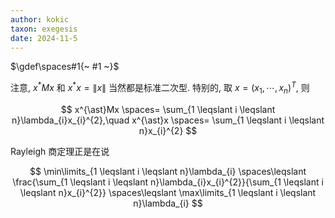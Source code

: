 ```yaml
---
author: kokic
taxon: exegesis
date: 2024-11-5
---
```


$\gdef\spaces#1{~ #1 ~}$

注意, $x^* M x$ 和 $x^*x = \|x\|$ 当然都是标准二次型. 特别的, 取 $x = \left( x_{1},\cdots,x_{n} \right)^{T}$, 则

$$
x^{\ast}Mx \spaces= \sum_{1 \leqslant i \leqslant n}\lambda_{i}x_{i}^{2},\quad 
x^{\ast}x \spaces= \sum_{1 \leqslant i \leqslant n}x_{i}^{2}
$$

Rayleigh 商定理正是在说

$$
\min\limits_{1 \leqslant i \leqslant n}\lambda_{i} 
\spaces\leqslant 
\frac{\sum_{1 \leqslant i \leqslant n}\lambda_{i}x_{i}^{2}}{\sum_{1 \leqslant i \leqslant n}x_{i}^{2}} 
\spaces\leqslant 
\max\limits_{1 \leqslant i \leqslant n}\lambda_{i}
$$


